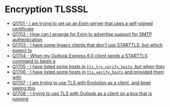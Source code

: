 Encryption TLSSSL
====

- [Q1701 - I am trying to set up an Exim server that uses a self-signed certificate](Q1701)
- [Q1702 - How can I arrange for Exim to advertise support for SMTP authentication](Q1702)
- [Q1703 - I have some legacy clients that don't use STARTTLS, but which expect to](Q1703)
- [Q1704 - When my Outlook Express 6.0 client sends a STARTTLS command to begin a](Q1704)
- [Q1705 - I have listed some hosts in `tls_try_verify_hosts`, but when they](Q1705)
- [Q1706 - I have listed some hosts in `tls_verify_hosts` and provided them with](Q1706)
- [Q1707 - I am trying to use TLS with Evolution as a client, and keep seeing this](Q1707)
- [Q1708 - I trying to use TLS with Outlook as a client on a box that is running](Q1708)
